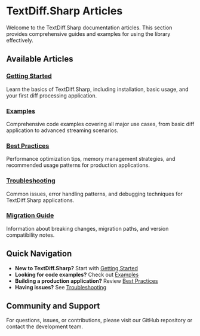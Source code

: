 # TextDiff.Sharp Articles

Welcome to the TextDiff.Sharp documentation articles. This section provides comprehensive guides and examples for using the library effectively.

## Available Articles

### [Getting Started](getting-started.md)
Learn the basics of TextDiff.Sharp, including installation, basic usage, and your first diff processing application.

### [Examples](examples.md)
Comprehensive code examples covering all major use cases, from basic diff application to advanced streaming scenarios.

### [Best Practices](best-practices.md)
Performance optimization tips, memory management strategies, and recommended usage patterns for production applications.

### [Troubleshooting](troubleshooting.md)
Common issues, error handling patterns, and debugging techniques for TextDiff.Sharp applications.

### [Migration Guide](migration.md)
Information about breaking changes, migration paths, and version compatibility notes.

## Quick Navigation

- **New to TextDiff.Sharp?** Start with [Getting Started](getting-started.md)
- **Looking for code examples?** Check out [Examples](examples.md)
- **Building a production application?** Review [Best Practices](best-practices.md)
- **Having issues?** See [Troubleshooting](troubleshooting.md)

## Community and Support

For questions, issues, or contributions, please visit our GitHub repository or contact the development team.